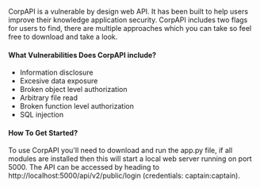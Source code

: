 CorpAPI is a vulnerable by design web API. It has been built to help users improve their knowledge application security. CorpAPI includes two flags for users to find, there are multiple approaches which you can take so feel free to download and take a look.

#### What Vulnerabilities Does CorpAPI include?
- Information disclosure
- Excesive data exposure
- Broken object level authorization
- Arbitrary file read
- Broken function level authorization
- SQL injection

#### How To Get Started?

To use CorpAPI you'll need to download and run the app.py file, if all modules are installed then this will start a local web server running on port 5000. The API can be accessed by heading to http://localhost:5000/api/v2/public/login (credentials: captain:captain).